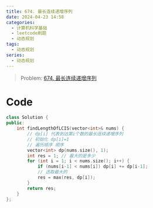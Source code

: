 ```yaml
---
title: 674. 最长连续递增序列
date: 2024-04-23 14:58
categories:
  - 计算机科学基础
  - leetcode刷题
  - 动态规划
tags:
  - 动态规划
series:
  - 动态规划
---
```

> Problem: [674. 最长连续递增序列](https://leetcode.cn/problems/longest-continuous-increasing-subsequence/description/)

# Code
```C++ []
class Solution {
public:
    int findLengthOfLCIS(vector<int>& nums) {
        // dp[i] 代表到达第i个数的最长连续递增序列
        // 初始化 dp[i]=1
        // 遍历顺序 顺序
        vector<int> dp(nums.size(), 1);
        int res = 1; // 最大的是多少
        for (int i = 1; i < nums.size(); i++) {
            if (nums[i-1] < nums[i]) dp[i] += dp[i-1];
            // 选取最大的
            res = max(res, dp[i]);
        }
        return res;
    }
};
```
  
